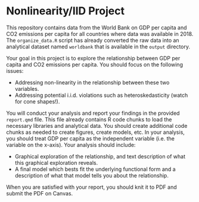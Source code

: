 # Nonlinearity/IID Project

This repository contains data from the World Bank on GDP per capita and CO2 emissions per capita for all countries where data was available in 2018. The `organize_data.R` script has already converted the raw data into an analytical dataset named `worldbank` that is available in the `output` directory.

Your goal in this project is to explore the relationship between GDP per capita and CO2 emissions per capita. You should focus on the following issues:

-   Addressing non-linearity in the relationship between these two variables.
-   Addressing potential i.i.d. violations such as heteroskedasticity (watch for cone shapes!).

You will conduct your analysis and report your findings in the provided `report.qmd` file. This file already contains R code chunks to load the necessary libraries and analytical data. You should create additional code chunks as needed to create figures, create models, etc. In your analysis, you should treat GDP per capita as the independent variable (i.e. the variable on the x-axis). Your analysis should include:

-   Graphical exploration of the relationship, and text description of what this graphical exploration reveals.
-   A final model which bests fit the underlying functional form and a description of what that model tells you about the relationship.

When you are satisfied with your report, you should knit it to PDF and submit the PDF on Canvas.
